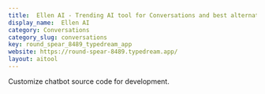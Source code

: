 ```yaml
---
title:  Ellen AI - Trending AI tool for Conversations and best alternatives
display_name:  Ellen AI
category: Conversations
category_slug: conversations
key: round_spear_8489_typedream_app
website: https://round-spear-8489.typedream.app/
layout: aitool
---
```


Customize chatbot source code for development.
